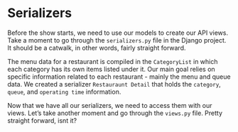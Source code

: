 # Serializers

Before the show starts, we need to use our models to create our API views. Take a moment to go through the `serializers.py` file in the Django project. It should be a catwalk, in other words, fairly straight forward. 

The menu data for a restaurant is compiled in the `CategoryList` in which each category has its own items listed under it. Our main goal relies on specific information related to each restaurant - mainly the menu and queue data. We created a serializer `Restauraunt Detail` that holds the `category`, `queue`, and `operating time` information. 

Now that we have all our serializers, we need to access them with our views. Let’s take another moment and go through the `views.py` file. Pretty straight forward, isnt it? 